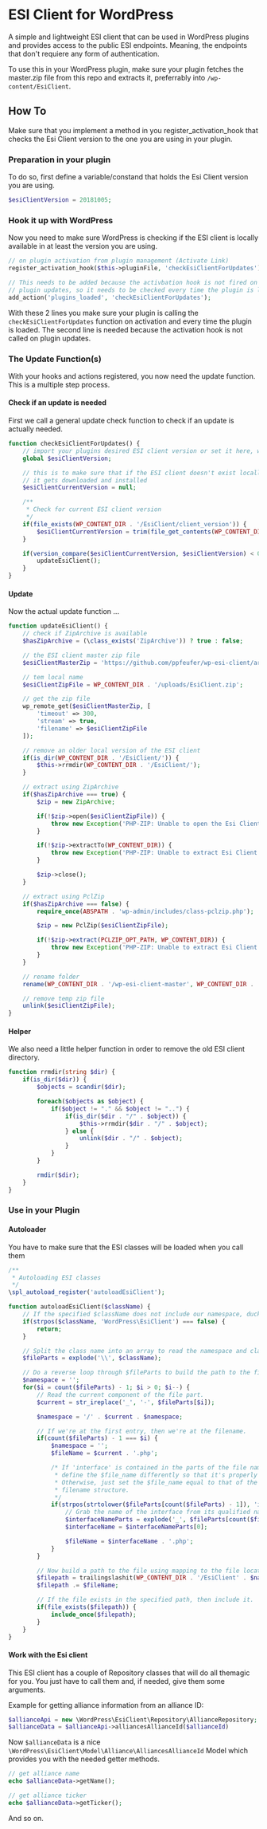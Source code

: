 # ESI Client for WordPress

A simple and lightweight ESI client that can be used in WordPress plugins and provides access to the public ESI endpoints. Meaning, the endpoints that don't requiere any form of authentication.

To use this in your WordPress plugin, make sure your plugin fetches the master.zip file from this repo and extracts it, preferrably into `/wp-content/EsiClient`.

## How To
Make sure that you implement a method in you register_activation_hook that checks the Esi Client version to the one you are using in your plugin.

### Preparation in your plugin
To do so, first define a variable/constand that holds the Esi Client version you are using.

```php
$esiClientVersion = 20181005;
```

### Hook it up with WordPress
Now you need to make sure WordPress is checking if the ESI client is locally available in at least the version you are using.

```php
// on plugin activation from plugin management (Activate Link)
register_activation_hook($this->pluginFile, 'checkEsiClientForUpdates');

// This needs to be added because the activbation hook is not fired on
// plugin updates, so it needs to be checked every time the plugin is loaded
add_action('plugins_loaded', 'checkEsiClientForUpdates');
```

With these 2 lines you make sure your plugin is calling the `checkEsiClientForUpdates` function on activation and every time the plugin is loaded. The second line is needed because the activation hook is not called on plugin updates.

### The Update Function(s)
With your hooks and actions registered, you now need the update function. This is a multiple step process.

#### Check if an update is needed
First we call a general update check function to check if an update is actually needed.

```php
function checkEsiClientForUpdates() {
    // import your plugins desired ESI client version or set it here, what ever you like
    global $esiClientVersion;

    // this is to make sure that if the ESI client doesn't exist locally
    // it gets downloaded and installed
    $esiClientCurrentVersion = null;

    /**
     * Check for current ESI client version
     */
    if(file_exists(WP_CONTENT_DIR . '/EsiClient/client_version')) {
        $esiClientCurrentVersion = trim(file_get_contents(WP_CONTENT_DIR . '/EsiClient/client_version'));
    }

    if(version_compare($esiClientCurrentVersion, $esiClientVersion) < 0) {
        updateEsiClient();
    }
}
```

#### Update
Now the actual update function ...

```php
function updateEsiClient() {
    // check if ZipArchive is available
    $hasZipArchive = (\class_exists('ZipArchive')) ? true : false;

    // the ESI client master zip file
    $esiClientMasterZip = 'https://github.com/ppfeufer/wp-esi-client/archive/master.zip';

    // tem local name
    $esiClientZipFile = WP_CONTENT_DIR . '/uploads/EsiClient.zip';

    // get the zip file
    wp_remote_get($esiClientMasterZip, [
        'timeout' => 300,
        'stream' => true,
        'filename' => $esiClientZipFile
    ]);

    // remove an older local version of the ESI client
    if(is_dir(WP_CONTENT_DIR . '/EsiClient/')) {
        $this->rrmdir(WP_CONTENT_DIR . '/EsiClient/');
    }

    // extract using ZipArchive
    if($hasZipArchive === true) {
        $zip = new ZipArchive;

        if(!$zip->open($esiClientZipFile)) {
            throw new Exception('PHP-ZIP: Unable to open the Esi Client zip file');
        }

        if(!$zip->extractTo(WP_CONTENT_DIR)) {
            throw new Exception('PHP-ZIP: Unable to extract Esi Client zip file');
        }

        $zip->close();
    }

    // extract using PclZip
    if($hasZipArchive === false) {
        require_once(ABSPATH . 'wp-admin/includes/class-pclzip.php');

        $zip = new PclZip($esiClientZipFile);

        if(!$zip->extract(PCLZIP_OPT_PATH, WP_CONTENT_DIR)) {
            throw new Exception('PHP-ZIP: Unable to extract Esi Client zip file');
        }
    }

    // rename folder
    rename(WP_CONTENT_DIR . '/wp-esi-client-master', WP_CONTENT_DIR . '/EsiClient/');

    // remove temp zip file
    unlink($esiClientZipFile);
}
```

#### Helper
We also need a little helper function in order to remove the old ESI client directory.

```php
function rrmdir(string $dir) {
    if(is_dir($dir)) {
        $objects = scandir($dir);

        foreach($objects as $object) {
            if($object != "." && $object != "..") {
                if(is_dir($dir . "/" . $object)) {
                    $this->rrmdir($dir . "/" . $object);
                } else {
                    unlink($dir . "/" . $object);
                }
            }
        }

        rmdir($dir);
    }
}
```

### Use in your Plugin
#### Autoloader
You have to make sure that the ESI classes will be loaded when you call them

```php
/**
 * Autoloading ESI classes
 */
\spl_autoload_register('autoloadEsiClient');

function autoloadEsiClient($className) {
    // If the specified $className does not include our namespace, duck out.
    if(strpos($className, 'WordPress\EsiClient') === false) {
        return;
    }

    // Split the class name into an array to read the namespace and class.
    $fileParts = explode('\\', $className);

    // Do a reverse loop through $fileParts to build the path to the file.
    $namespace = '';
    for($i = count($fileParts) - 1; $i > 0; $i--) {
        // Read the current component of the file part.
        $current = str_ireplace('_', '-', $fileParts[$i]);

        $namespace = '/' . $current . $namespace;

        // If we're at the first entry, then we're at the filename.
        if(count($fileParts) - 1 === $i) {
            $namespace = '';
            $fileName = $current . '.php';

            /* If 'interface' is contained in the parts of the file name, then
             * define the $file_name differently so that it's properly loaded.
             * Otherwise, just set the $file_name equal to that of the class
             * filename structure.
             */
            if(strpos(strtolower($fileParts[count($fileParts) - 1]), 'interface')) {
                // Grab the name of the interface from its qualified name.
                $interfaceNameParts = explode('_', $fileParts[count($fileParts) - 1]);
                $interfaceName = $interfaceNameParts[0];

                $fileName = $interfaceName . '.php';
            }
        }

        // Now build a path to the file using mapping to the file location.
        $filepath = trailingslashit(WP_CONTENT_DIR . '/EsiClient' . $namespace);
        $filepath .= $fileName;

        // If the file exists in the specified path, then include it.
        if(file_exists($filepath)) {
            include_once($filepath);
        }
    }
}
```

#### Work with the Esi client
This ESI client has a couple of Repository classes that will do all themagic for you. You just have to call them and, if needed, give them some arguments.

Example for getting alliance information from an alliance ID:

```php
$allianceApi = new \WordPress\EsiClient\Repository\AllianceRepository;
$allianceData = $allianceApi->alliancesAllianceId($allianceId)
```

Now `$allianceData` is a nice `\WordPress\EsiClient\Model\Alliance\AlliancesAllianceId` Model which provides you with the needed getter methods.

```php
// get alliance name
echo $allianceData->getName();

// get alliance ticker
echo $allianceData->getTicker();
```

And so on.
